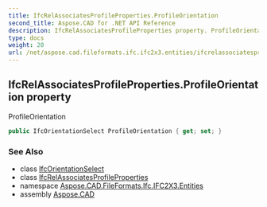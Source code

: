 ```yaml
---
title: IfcRelAssociatesProfileProperties.ProfileOrientation
second_title: Aspose.CAD for .NET API Reference
description: IfcRelAssociatesProfileProperties property. ProfileOrientation
type: docs
weight: 20
url: /net/aspose.cad.fileformats.ifc.ifc2x3.entities/ifcrelassociatesprofileproperties/profileorientation/
---
```

## IfcRelAssociatesProfileProperties.ProfileOrientation property

ProfileOrientation

```csharp
public IfcOrientationSelect ProfileOrientation { get; set; }
```

### See Also

* class [IfcOrientationSelect](../../../aspose.cad.fileformats.ifc.ifc2x3.types/ifcorientationselect/)
* class [IfcRelAssociatesProfileProperties](../)
* namespace [Aspose.CAD.FileFormats.Ifc.IFC2X3.Entities](../../ifcrelassociatesprofileproperties/)
* assembly [Aspose.CAD](../../../)


